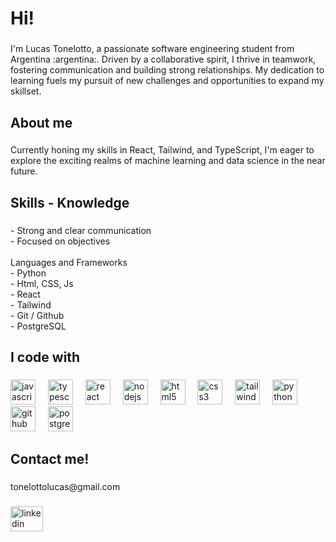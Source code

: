 <h1 align="left">Hi!</h1>

###

<p align="left">I'm Lucas Tonelotto, a passionate software engineering student from Argentina :argentina:. Driven by a collaborative spirit, I thrive in teamwork, fostering communication and building strong relationships. My dedication to learning fuels my pursuit of new challenges and opportunities to expand my skillset.</p>

###

<h2 align="left">About me</h2>

###

<p align="left">Currently honing my skills in React, Tailwind, and TypeScript, I'm eager to explore the exciting realms of machine learning and data science in the near future.</p>

###

<h2 align="left">Skills - Knowledge</h2>

###

<p align="left">- Strong and clear communication<br>- Focused on objectives<br><br>Languages and Frameworks<br>- Python<br>- Html, CSS, Js<br>- React<br>- Tailwind<br>- Git /  Github<br>- PostgreSQL</p>

###

<h2 align="left">I code with</h2>

###

<div align="left">
  <img src="https://cdn.jsdelivr.net/gh/devicons/devicon/icons/javascript/javascript-original.svg" height="40" alt="javascript logo"  />
  <img width="12" />
  <img src="https://cdn.jsdelivr.net/gh/devicons/devicon/icons/typescript/typescript-original.svg" height="40" alt="typescript logo"  />
  <img width="12" />
  <img src="https://cdn.jsdelivr.net/gh/devicons/devicon/icons/react/react-original.svg" height="40" alt="react logo"  />
  <img width="12" />
  <img src="https://cdn.jsdelivr.net/gh/devicons/devicon/icons/nodejs/nodejs-original.svg" height="40" alt="nodejs logo"  />
  <img width="12" />
  <img src="https://cdn.jsdelivr.net/gh/devicons/devicon/icons/html5/html5-original.svg" height="40" alt="html5 logo"  />
  <img width="12" />
  <img src="https://cdn.jsdelivr.net/gh/devicons/devicon/icons/css3/css3-original.svg" height="40" alt="css3 logo"  />
  <img width="12" />
  <img src="https://cdn.jsdelivr.net/gh/devicons/devicon/icons/tailwindcss/tailwindcss-original-wordmark.svg" height="40" alt="tailwindcss logo"  />
  <img width="12" />
  <img src="https://cdn.jsdelivr.net/gh/devicons/devicon/icons/python/python-original.svg" height="40" alt="python logo"  />
  <img width="12" />
  <img src="https://cdn.jsdelivr.net/gh/devicons/devicon/icons/github/github-original.svg" height="40" alt="github logo"  />
  <img width="12" />
  <img src="https://cdn.jsdelivr.net/gh/devicons/devicon/icons/postgresql/postgresql-original.svg" height="40" alt="postgresql logo"  />
</div>

###

<h2 align="left">Contact me!</h2>

###

<p align="left">tonelottolucas@gmail.com</p>

###

<div align="left">
  <a href="https://www.linkedin.com/in/lucas-tonelotto" target="_blank">
    <img src="https://raw.githubusercontent.com/maurodesouza/profile-readme-generator/master/src/assets/icons/social/linkedin/default.svg" width="52" height="40" alt="linkedin logo"  />
  </a>
</div>

###
